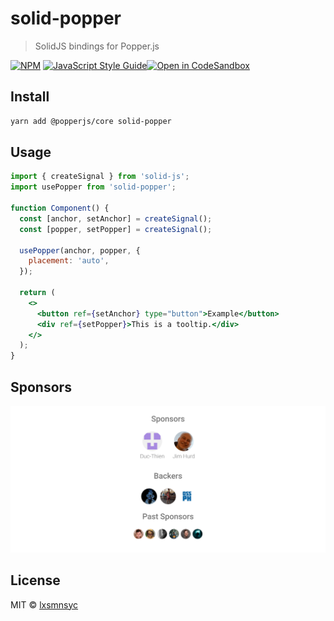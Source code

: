 # solid-popper

> SolidJS bindings for Popper.js

[![NPM](https://img.shields.io/npm/v/solid-popper.svg)](https://www.npmjs.com/package/solid-popper) [![JavaScript Style Guide](https://badgen.net/badge/code%20style/airbnb/ff5a5f?icon=airbnb)](https://github.com/airbnb/javascript)[![Open in CodeSandbox](https://img.shields.io/badge/Open%20in-CodeSandbox-blue?style=flat-square&logo=codesandbox)](https://codesandbox.io/s/github/LXSMNSYC/solid-popper/tree/main/examples/solid-popper-demo)

## Install

```bash
yarn add @popperjs/core solid-popper
```

## Usage

```jsx
import { createSignal } from 'solid-js';
import usePopper from 'solid-popper';

function Component() {
  const [anchor, setAnchor] = createSignal();
  const [popper, setPopper] = createSignal();

  usePopper(anchor, popper, {
    placement: 'auto',
  });

  return (
    <>
      <button ref={setAnchor} type="button">Example</button>
      <div ref={setPopper}>This is a tooltip.</div>
    </>
  );
}
```

## Sponsors

![Sponsors](https://github.com/lxsmnsyc/sponsors/blob/main/sponsors.svg?raw=true)

## License

MIT © [lxsmnsyc](https://github.com/lxsmnsyc)
